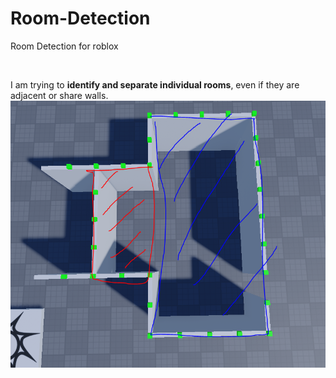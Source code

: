 # Room-Detection
Room Detection for roblox <br>

<br>

I am trying to **identify and separate individual rooms**, even if they are adjacent or share walls. 
![alt text](image.png)